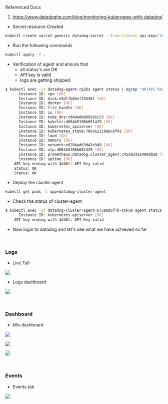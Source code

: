 Referenced Docs
1) https://www.datadoghq.com/blog/monitoring-kubernetes-with-datadog/



- Secret resource Created
```bash
kubectl create secret generic datadog-secret --from-literal api-key="2dd8*******************74d48f"
```

- Run the following commands
```bash
kubectl apply -f .
```

- Verification of agent and ensure that
    - all status's are OK
    - API key is valid
    - logs are getting shipped
```bash
$ kubectl exec -it datadog-agent-rp2bs agent status | egrep "OK|API Key valid|FAIL|API Key invalid"
      Instance ID: cpu [OK]
      Instance ID: disk:e5dffb8bef24336f [OK]
      Instance ID: docker [OK]
      Instance ID: file_handle [OK]
      Instance ID: io [OK]
      Instance ID: kube_dns:cd40e8b0b9591c53 [OK]
      Instance ID: kubelet:d884b5186b651429 [OK]
      Instance ID: kubernetes_apiserver [OK]
      Instance ID: kubernetes_state:786c62219a8c6f42 [OK]
      Instance ID: load [OK]
      Instance ID: memory [OK]
      Instance ID: network:e0204ad63d43c949 [OK]
      Instance ID: ntp:d884b5186b651429 [OK]
      Instance ID: prometheus:datadog.cluster_agent:c45da342a409d029 [OK]
      Instance ID: uptime [OK]
    API key ending with 4d48f: API Key valid
    Status: OK
    Status: OK
```


- Deploy the cluster agent
```bash
kubectl get pods -l app=datadog-cluster-agent
```

- Check the status of cluster-agent
```bash
$ kubectl exec -it datadog-cluster-agent-67588d6f7b-znkxm agent status | egrep "OK|API Key valid"
      Instance ID: kubernetes_apiserver [OK]
    API key ending with 4d48f: API Key valid
```


- Now login to datadog and let's see what we have achieved so far

<br>

### Logs 

- Live Tail

![](.images/live-tail-logs.png)


- Logs dashboard

![](.images/logs-dasboard-page.png)


<br>

### Dashboard

- k8s dashboard

![](.images/k8s-dashboard-pic1.png)


![](.images/k8s-dashboard-pic2.png)


![](.images/k8s-dashboard-pic3.png)

<br>

### Events

- Events tab

![](.images/events-tab.png)
